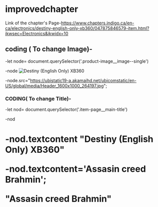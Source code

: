 # improvedchapter
Link of the chapter's Page-https://www.chapters.indigo.ca/en-ca/electronics/destiny-english-only-xb360/047875846579-item.html?ikwsec=Electronics&ikwidx=10
## coding ( To change Image)-

-let node= document.querySelector('.product-image__image--single')

-node
<img class="product-image__image--single" src="https://dynamic.indigoimages.ca/gifts/047875846579.jpg?altimages=false&scaleup=true&maxheight=515&width=380&quality=85&sale=85&lang=en" data-a8n="product-image__image" alt="Destiny (English Only) XB360">

-node.src="https://ubistatic19-a.akamaihd.net/ubicomstatic/en-US/global/media/Header_1600x1000_264197.jpg";

### CODING( To change Title)-
-let nod= document.querySelector('.item-page__main-title')

-nod

<h1 title="Destiny (English Only) XB360" data-a8n="item-page__main-title" class="item-page__main-title" style="overflow-wrap: break-word;">

-nod.textcontent
"Destiny (English Only) XB360"

-nod.textcontent='Assasin creed Brahmin';

"Assasin creed Brahmin"
